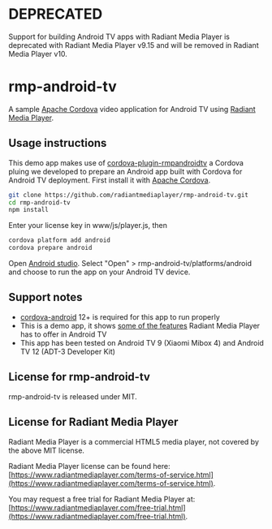 # DEPRECATED

Support for building Android TV apps with Radiant Media Player is deprecated with Radiant Media Player v9.15 and will be removed in Radiant Media Player v10.

# rmp-android-tv

A sample [Apache Cordova](https://cordova.apache.org/) video application for Android TV using [Radiant Media Player](https://www.radiantmediaplayer.com).

## Usage instructions

This demo app makes use of [cordova-plugin-rmpandroidtv](https://github.com/radiantmediaplayer/cordova-plugin-rmpandroidtv) a Cordova pluing we developed to prepare an Android app built with Cordova for Android TV deployment. First install it with [Apache Cordova](https://cordova.apache.org/#getstarted).

```bash
git clone https://github.com/radiantmediaplayer/rmp-android-tv.git
cd rmp-android-tv
npm install
```

Enter your license key in www/js/player.js, then

```bash
cordova platform add android
cordova prepare android
```

Open [Android studio](https://developer.android.com/studio). Select "Open" > rmp-android-tv/platforms/android and choose to run the app on your Android TV device.


## Support notes
- [cordova-android](https://github.com/apache/cordova-android) 12+ is required for this app to run properly
- This is a demo app, it shows [some of the features](https://www.radiantmediaplayer.com/docs/latest/android-tv.html#android-tv-app-supported-features) Radiant Media Player has to offer in Android TV 
- This app has been tested on Android TV 9 (Xiaomi Mibox 4) and Android TV 12 (ADT-3 Developer Kit)

## License for rmp-android-tv
rmp-android-tv is released under MIT.

## License for Radiant Media Player
Radiant Media Player is a commercial HTML5 media player, not covered by the above MIT license. 

Radiant Media Player license can be found here: [https://www.radiantmediaplayer.com/terms-of-service.html](https://www.radiantmediaplayer.com/terms-of-service.html). 

You may request a free trial for Radiant Media Player at: [https://www.radiantmediaplayer.com/free-trial.html](https://www.radiantmediaplayer.com/free-trial.html).
